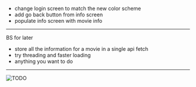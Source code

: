 - change login screen to match the new color scheme
- add go back button from info screen
- populate info screen with movie info

---
BS for later
- store all the information for a movie in a single api fetch
- try threading and faster loading
- anything you want to do


---
![TODO](https://preview.redd.it/mnr1owzlxt4a1.jpg?width=960&crop=smart&auto=webp&s=0dc59fabb8790a74cf3939e6f803bca1c56be64e)